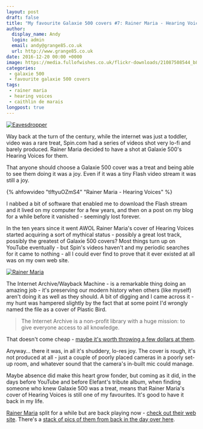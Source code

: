 ```yaml
---
layout: post
draft: false
title: "My favourite Galaxie 500 covers #7: Rainer Maria - Hearing Voices"
author:
  display_name: Andy
  login: admin
  email: andy@grange85.co.uk
  url: http://www.grange85.co.uk
date: 2016-12-20 00:00 +0000
image: https://media.fullofwishes.co.uk/flickr-downloads/21087508544_b828c1c794_b.jpg
categories:
 - galaxie 500
 - favourite galaxie 500 covers
tags:
 - rainer maria
 - hearing voices
 - caithlin de marais
longpost: true
---
```

<a data-flickr-embed="true"  href="https://www.flickr.com/photos/apionid/21087508544/in/photolist-y8qZBw-BTN53W-yWpPkD-vxmGMV-vuGabS-QiBdmU-Q8X9R3-Lz6x1a-M5vzZw-F6h4uK-sQB8mD-daeAym-egfUu-DX187o-DrUjJ-tesnX-E4Ysq-4XedE2-qZq1Y-4s7kaN-8npfZh-5qksin-5zXCSn-3P2JBq-7mY984-FgsTtR-yFhfkV-z5CoXM-uRqTgr-uCNS8K-M1bqgf-HyhHPc-GpwLrQ-GccCmw-FmA7YU-FZtr2X-Beca2v-ySQ5g6-sAkE9W-pVGbc5-oUXWti-oDMmpY-oDMuCk-oWgDxk-oDMjF7-oVZUya-eTCVkj-dRb47o-dENJV8-bhrFxg" title="Eavesdropper"><img src="https://media.fullofwishes.co.uk/flickr-downloads/21087508544_b828c1c794_c.jpg" alt="Eavesdropper"></a>
<p class="lead">Way back at the turn of the century, while the internet was just a toddler, video was a rare treat, Spin.com had a series of videos shot very lo-fi and barely produced. Rainer Maria decided to have a shot at Galaxie 500's Hearing Voices for them.</p>

<p>That anyone should choose a Galaxie 500 cover was a treat and being able to see them doing it was a joy. Even if it was a tiny Flash video stream it was still a joy.</p>
{% ahfowvideo "tlftyuOZmS4" "Rainer Maria - Hearing Voices" %}
<!--more-->
<p>I nabbed a bit of software that enabled me to download the Flash stream and it lived on my computer for a few years, and then on a post on my blog for a while before it vanished - seemingly lost forever.</p>

<p>In the ten years since it went AWOL Rainer Maria's cover of Hearing Voices started acquiring a sort of mythical status - possibly a great lost track, possibly the greatest of Galaxie 500 covers? Most things turn up on YouTube eventually - but Spin's videos haven't and my periodic searches for it came to nothing - all I could ever find to prove that it ever existed at all was on my own web site.</p>

<a data-flickr-embed="true"  href="https://www.flickr.com/photos/gatehouseanchor/3347559870/in/album-72157613239973136/" title="Rainer Maria"><img src="https://media.fullofwishes.co.uk/flickr-downloads/3347559870_c732475e54_o.jpg" alt="Rainer Maria"></a>

<p>The Internet Archive/Wayback Machine - is a remarkable thing doing an amazing job - it's preserving our modern history when others (like myself) aren't doing it as well as they should. A bit of digging and I came across it - my hunt was hampered slightly by the fact that at some point I'd wrongly named the file as a cover of Plastic Bird.</p>

<blockquote>The Internet Archive is a non-profit library with a huge mission: to give everyone access to all knowledge.</blockquote>

<p>That doesn't come cheap - <a href="https://archive.org/donate/">maybe it's worth throwing a few dollars at them</a>.</p>

<p>Anyway&hellip;  there it was, in all it's shuddery, lo-res joy. The cover is rough, it's not produced at all - just a couple of poorly placed cameras in a poorly set-up room, and whatever sound that the camera's in-built mic could manage.</p>

<p>Maybe absence did make this heart grow fonder, but coming as it did, in the days before YouTube and before Elefant's tribute album, when finding someone who knew Galaxie 500 was a treat, means that Rainer Maria's cover of Hearing Voices is still one of my favourites. It's good to have it back in my life.</p>

<p><a href="https://en.wikipedia.org/wiki/Rainer_Maria">Rainer Maria</a> split for a while but are back playing now - <a href="http://www.rainermaria.com/">check out their web site</a>. There's a <a href="https://www.flickr.com/photos/gatehouseanchor/albums/72157613239973136">stack of pics of them from back in the day over here</a>.</p>

